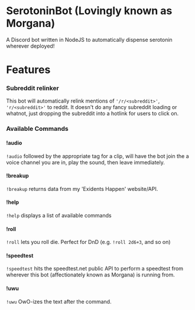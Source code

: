 # SerotoninBot (Lovingly known as Morgana)
A Discord bot written in NodeJS to automatically dispense serotonin wherever deployed!

# Features
### Subreddit relinker
This bot will automatically relink mentions of `'/r/<subreddit>'`, `'r/<subreddit>'` to reddit. It doesn't do any fancy subreddit loading or whatnot, just dropping the subreddit into a hotlink for users to click on.

### Available Commands
#### !audio
`!audio` followed by the appropriate tag for a clip, will have the bot join the a voice channel you are in, play the sound, then leave immediately. 
#### !breakup
`!breakup` returns data from my 'Exidents Happen' website/API.
#### !help
`!help` displays a list of available commands
#### !roll
`!roll` lets you roll die. Perfect for DnD (e.g. `!roll 2d6+3`, and so on)
#### !speedtest
`!speedtest` hits the speedtest.net public API to perform a speedtest from wherever this bot (affectionately known as Morgana) is running from.
#### !uwu
`!uwu` OwO-izes the text after the command.
